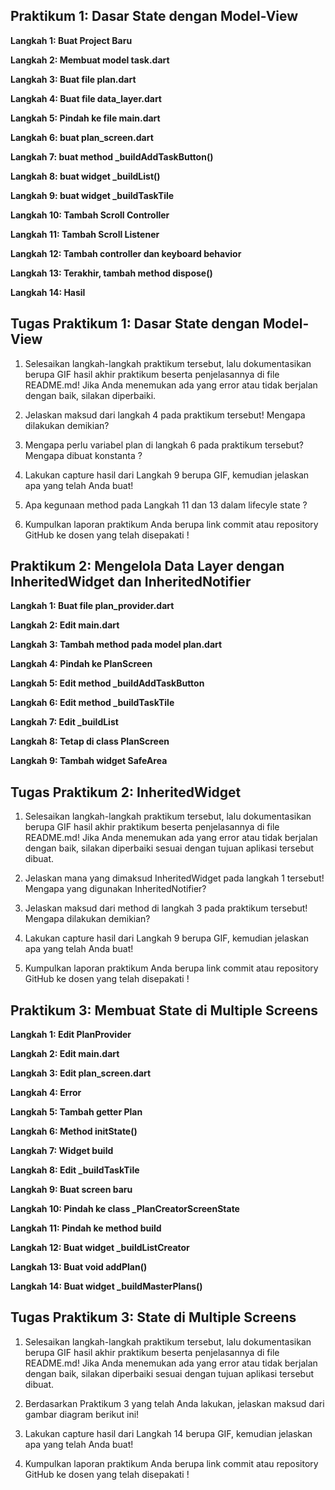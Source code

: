 ## Praktikum 1: Dasar State dengan Model-View
**Langkah 1: Buat Project Baru**

**Langkah 2: Membuat model task.dart**

**Langkah 3: Buat file plan.dart**

**Langkah 4: Buat file data_layer.dart**

**Langkah 5: Pindah ke file main.dart**

**Langkah 6: buat plan_screen.dart**

**Langkah 7: buat method _buildAddTaskButton()**

**Langkah 8: buat widget _buildList()**

**Langkah 9: buat widget _buildTaskTile**

**Langkah 10: Tambah Scroll Controller**

**Langkah 11: Tambah Scroll Listener**

**Langkah 12: Tambah controller dan keyboard behavior**

**Langkah 13: Terakhir, tambah method dispose()**

**Langkah 14: Hasil**

## Tugas Praktikum 1: Dasar State dengan Model-View
1. Selesaikan langkah-langkah praktikum tersebut, lalu dokumentasikan berupa GIF hasil akhir praktikum beserta penjelasannya di file README.md! Jika Anda menemukan ada yang error atau tidak berjalan dengan baik, silakan diperbaiki.

2. Jelaskan maksud dari langkah 4 pada praktikum tersebut! Mengapa dilakukan demikian?

3. Mengapa perlu variabel plan di langkah 6 pada praktikum tersebut? Mengapa dibuat konstanta ?

4. Lakukan capture hasil dari Langkah 9 berupa GIF, kemudian jelaskan apa yang telah Anda buat!

5. Apa kegunaan method pada Langkah 11 dan 13 dalam lifecyle state ?

6. Kumpulkan laporan praktikum Anda berupa link commit atau repository GitHub ke dosen yang telah disepakati !

## Praktikum 2: Mengelola Data Layer dengan InheritedWidget dan InheritedNotifier
**Langkah 1: Buat file plan_provider.dart**

**Langkah 2: Edit main.dart**

**Langkah 3: Tambah method pada model plan.dart**

**Langkah 4: Pindah ke PlanScreen**

**Langkah 5: Edit method _buildAddTaskButton**

**Langkah 6: Edit method _buildTaskTile**

**Langkah 7: Edit _buildList**

**Langkah 8: Tetap di class PlanScreen**

**Langkah 9: Tambah widget SafeArea**

## Tugas Praktikum 2: InheritedWidget
1. Selesaikan langkah-langkah praktikum tersebut, lalu dokumentasikan berupa GIF hasil akhir praktikum beserta penjelasannya di file README.md! Jika Anda menemukan ada yang error atau tidak berjalan dengan baik, silakan diperbaiki sesuai dengan tujuan aplikasi tersebut dibuat.

2. Jelaskan mana yang dimaksud InheritedWidget pada langkah 1 tersebut! Mengapa yang digunakan InheritedNotifier?

3. Jelaskan maksud dari method di langkah 3 pada praktikum tersebut! Mengapa dilakukan demikian?

4. Lakukan capture hasil dari Langkah 9 berupa GIF, kemudian jelaskan apa yang telah Anda buat!

5. Kumpulkan laporan praktikum Anda berupa link commit atau repository GitHub ke dosen yang telah disepakati !

## Praktikum 3: Membuat State di Multiple Screens
**Langkah 1: Edit PlanProvider**

**Langkah 2: Edit main.dart**

**Langkah 3: Edit plan_screen.dart**

**Langkah 4: Error**

**Langkah 5: Tambah getter Plan**

**Langkah 6: Method initState()**

**Langkah 7: Widget build**

**Langkah 8: Edit _buildTaskTile**

**Langkah 9: Buat screen baru**

**Langkah 10: Pindah ke class _PlanCreatorScreenState**

**Langkah 11: Pindah ke method build**

**Langkah 12: Buat widget _buildListCreator**

**Langkah 13: Buat void addPlan()**

**Langkah 14: Buat widget _buildMasterPlans()**

## Tugas Praktikum 3: State di Multiple Screens
1. Selesaikan langkah-langkah praktikum tersebut, lalu dokumentasikan berupa GIF hasil akhir praktikum beserta penjelasannya di file README.md! Jika Anda menemukan ada yang error atau tidak berjalan dengan baik, silakan diperbaiki sesuai dengan tujuan aplikasi tersebut dibuat.

2. Berdasarkan Praktikum 3 yang telah Anda lakukan, jelaskan maksud dari gambar diagram berikut ini!

3. Lakukan capture hasil dari Langkah 14 berupa GIF, kemudian jelaskan apa yang telah Anda buat!

4. Kumpulkan laporan praktikum Anda berupa link commit atau repository GitHub ke dosen yang telah disepakati !